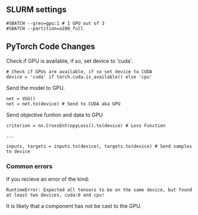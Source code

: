 ## SLURM settings

```
#SBATCH --gres=gpu:1 # 1 GPU out of 3
#SBATCH --partition=a100_full
```

## PyTorch Code Changes

Check if GPU is available, if so, set device to 'cuda'.

```
# Check if GPUs are available, if so set device to CUDA
device = 'cuda' if torch.cuda.is_available() else 'cpu'
```

Send the model to GPU.

```
net = VGG()
net = net.to(device) # Send to CUDA aka GPU
```

Send objective funtion and data to GPU

```
criterion = nn.CrossEntropyLoss().to(device) # Loss Function

...

inputs, targets = inputs.to(device), targets.to(device) # Send samples to device
```

### Common errors
If you recieve an error of the kind:

`RuntimeError: Expected all tensors to be on the same device, but found at least two devices, cuda:0 and cpu!`

It is likely that a component has not be cast to the GPU.